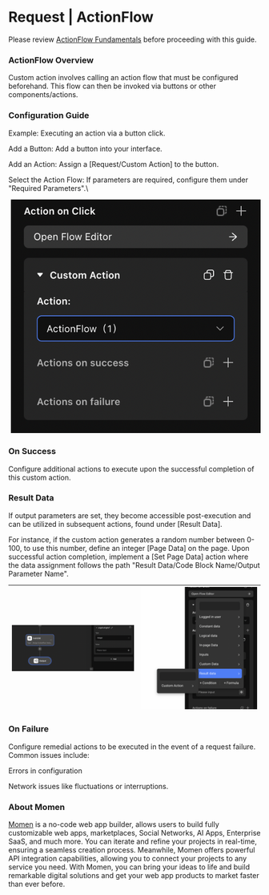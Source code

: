# Request | ActionFlow

Please review [ActionFlow Fundamentals](https://docs.momen.app/actionflow/actionflow-fundamentals) before proceeding with this guide.

### **ActionFlow Overview**

Custom action involves calling an action flow that must be configured beforehand. This flow can then be invoked via buttons or other components/actions.

### **Configuration Guide**

Example: Executing an action via a button click.

Add a Button: Add a button into your interface.

Add an Action: Assign a \[Request/Custom Action] to the button.

Select the Action Flow: If parameters are required, configure them under "Required Parameters".\


![](<../../.gitbook/assets/0 (41).png>)

### **On Success**

Configure additional actions to execute upon the successful completion of this custom action.

### **Result Data**

If output parameters are set, they become accessible post-execution and can be utilized in subsequent actions, found under \[Result Data].

For instance, if the custom action generates a random number between 0-100, to use this number, define an integer \[Page Data] on the page. Upon successful action completion, implement a \[Set Page Data] action where the data assignment follows the path "Result Data/Code Block Name/Output Parameter Name".

| <img src="../../.gitbook/assets/1 (80).png" alt="" data-size="original"> | <img src="../../.gitbook/assets/2 (67).png" alt="" data-size="original"> |
| ------------------------------------------------------------------------ | ------------------------------------------------------------------------ |

### **On Failure**

Configure remedial actions to be executed in the event of a request failure.\
Common issues include:

Errors in configuration

Network issues like fluctuations or interruptions.



### **About Momen​​​​​**

[Momen](https://momen.app/?channel=blog-about) is a no-code web app builder, allows users to build fully customizable web apps, marketplaces, Social Networks, AI Apps, Enterprise SaaS, and much more. You can iterate and refine your projects in real-time, ensuring a seamless creation process. Meanwhile, Momen offers powerful API integration capabilities, allowing you to connect your projects to any service you need. With Momen, you can bring your ideas to life and build remarkable digital solutions and get your web app products to market faster than ever before.​​
